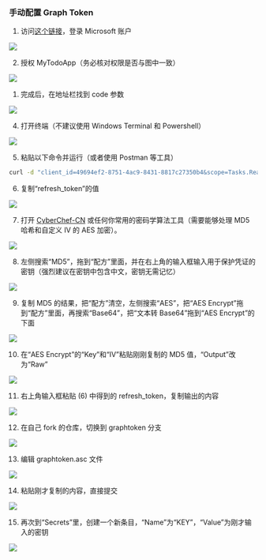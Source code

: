 ### 手动配置 Graph Token

1. 访问[这个链接](https://login.microsoftonline.com/consumers/oauth2/v2.0/authorize?client_id=49694ef2-8751-4ac9-8431-8817c27350b4&response_type=code&redirect_uri=https%3A%2F%2Flogin.microsoftonline.com%2Fcommon%2Foauth2%2Fnativeclient&response_mode=query&scope=Tasks.ReadWrite%20User.Read%20offline_access&state=12345)，登录 Microsoft 账户

![](https://s2.loli.net/2022/08/21/B7Kj6a5tJPXQqSL.png)

2. 授权 MyTodoApp（务必核对权限是否与图中一致）

![](https://s2.loli.net/2022/08/21/JiYnCMUPshc5RGd.png)

1. 完成后，在地址栏找到 code 参数

![](https://s2.loli.net/2022/08/21/nD6NeU3PkhaAs5H.png)

4. 打开终端（不建议使用 Windows Terminal 和 Powershell）

![](https://s2.loli.net/2022/08/21/3DiI6pwYgJFzufk.png)

5. 粘贴以下命令并运行（或者使用 Postman 等工具）

```bash
curl -d "client_id=49694ef2-8751-4ac9-8431-8817c27350b4&scope=Tasks.ReadWrite%20User.Read%20offline_access&redirect_uri=https%3A%2F%2Flogin.microsoftonline.com%2Fcommon%2Foauth2%2Fnativeclient&grant_type=authorization_code&code=【这里换成你的code！】" https://login.microsoftonline.com/consumers/oauth2/v2.0/token
```

6. 复制“refresh_token”的值

![](https://s2.loli.net/2022/08/21/LNzU9G5k7eowJRS.png)

7. 打开 [CyberChef-CN](https://1357310795.github.io/CyberChef-CN) 或任何你常用的密码学算法工具（需要能够处理 MD5 哈希和自定义 IV 的 AES 加密）。

![](https://s2.loli.net/2022/09/14/hAugaKWXm6YPUnb.png)

8. 左侧搜索“MD5”，拖到“配方”里面，并在右上角的输入框输入用于保护凭证的密钥（强烈建议在密钥中包含中文，密钥无需记忆）

![](https://s2.loli.net/2022/09/14/hAWxOm2p5yI4Vz1.png)

9.  复制 MD5 的结果，把“配方”清空，左侧搜索“AES”，把“AES Encrypt”拖到“配方”里面，再搜索“Base64”，把“文本转 Base64”拖到“AES Encrypt”的下面

![](https://s2.loli.net/2022/09/14/l52AVj6OtWzaHgy.png)

10. 在“AES Encrypt”的“Key”和“IV”粘贴刚刚复制的 MD5 值，“Output”改为“Raw”

![](https://s2.loli.net/2022/09/14/xCd3eu6OlkfGn1a.png)

11. 右上角输入框粘贴 (6) 中得到的 refresh_token，复制输出的内容

![](https://s2.loli.net/2022/09/14/LRZhENcWXA8Vix9.png)

12. 在自己 fork 的仓库，切换到 graphtoken 分支

![](https://s2.loli.net/2022/08/21/NzJRe4E5LSlYVGb.png)

13. 编辑 graphtoken.asc 文件

![](https://s2.loli.net/2022/09/14/6DLgz7mHQdVSnZ2.png)

14. 粘贴刚才复制的内容，直接提交

![](https://s2.loli.net/2022/08/21/fdGqptNy4FZc9Vz.png)

15. 再次到“Secrets”里，创建一个新条目，“Name”为“KEY”，“Value”为刚才输入的密钥

![](https://s2.loli.net/2022/09/14/4akGQOzVLH7nYvC.png)
